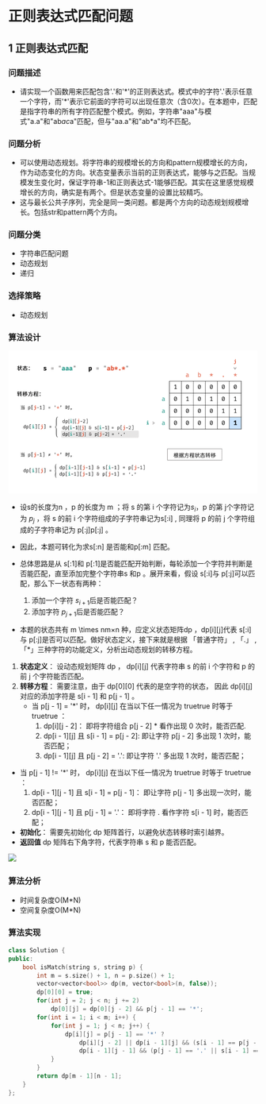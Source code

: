 # 正则表达式匹配问题

## 1 正则表达式匹配

### 问题描述

* 请实现一个函数用来匹配包含'\.'和'\*'的正则表达式。模式中的字符'\.'表示任意一个字符，而'\*'表示它前面的字符可以出现任意次（含0次）。在本题中，匹配是指字符串的所有字符匹配整个模式。例如，字符串"aaa"与模式"a.a"和"ab*ac*a"匹配，但与"aa.a"和"ab*a"均不匹配。

### 问题分析

* 可以使用动态规划。将字符串的规模增长的方向和pattern规模增长的方向，作为动态变化的方向。状态变量表示当前的正则表达式，能够与之匹配。当规模发生变化时，保证字符串-1和正则表达式-1能够匹配。其实在这里感觉规模增长的方向，确实是有两个。但是状态变量的设置比较精巧。
* 这与最长公共子序列，完全是同一类问题。都是两个方向的动态规划规模增长。包括str和pattern两个方向。

### 问题分类

* 字符串匹配问题
* 动态规划
* 递归

### 选择策略
* 动态规划

### 算法设计
![](image/2021-03-31-22-04-55.png)
* 设s的长度为n ，p 的长度为 m ；将 s 的第 i 个字符记为$s_i$，p 的第 j个字符记为 $p_j$ ，将 s 的前 i 个字符组成的子字符串记为s[:i] , 同理将 p 的前 j 个字符组成的子字符串记为 p[:j]p[:j] 。

* 因此，本题可转化为求s[:n] 是否能和p[:m] 匹配。

* 总体思路是从 s[:1]和 p[:1]是否能匹配开始判断，每轮添加一个字符并判断是否能匹配，直至添加完整个字符串s 和p 。展开来看，假设 s[:i]与 p[:j]可以匹配，那么下一状态有两种：
  1. 添加一个字符 $s_{i+1}$后是否能匹配？
  2. 添加字符 $p_{j+1}$后是否能匹配？

* 本题的状态共有 m \times nm×n 种，应定义状态矩阵dp ，dp[i][j]代表 s[:i]与 p[:j]是否可以匹配。做好状态定义，接下来就是根据 「普通字符」 , 「.」 , 「*」三种字符的功能定义，分析出动态规划的转移方程。

1. **状态定义**： 设动态规划矩阵 dp ， dp[i][j] 代表字符串 s 的前 i 个字符和 p 的前 j 个字符能否匹配。
2. **转移方程**： 需要注意，由于 dp[0][0] 代表的是空字符的状态， 因此 dp[i][j] 对应的添加字符是 s[i - 1] 和 p[j - 1] 。
   * 当 p[j - 1] = '*' 时， dp[i][j] 在当以下任一情况为 truetrue 时等于 truetrue ：
     1. dp[i][j - 2]： 即将字符组合 p[j - 2] * 看作出现 0 次时，能否匹配.
     2. dp[i - 1][j] 且 s[i - 1] = p[j - 2]: 即让字符 p[j - 2] 多出现 1 次时，能否匹配；
     3. dp[i - 1][j] 且 p[j - 2] = '.': 即让字符 '.' 多出现 1 次时，能否匹配；
  * 当 p[j - 1] != '*' 时， dp[i][j] 在当以下任一情况为 truetrue 时等于 truetrue ：
     1. dp[i - 1][j - 1] 且 s[i - 1] = p[j - 1]： 即让字符 p[j - 1] 多出现一次时，能否匹配；
     2. dp[i - 1][j - 1] 且 p[j - 1] = '.'： 即将字符 . 看作字符 s[i - 1] 时，能否匹配；
* **初始化**： 需要先初始化 dp 矩阵首行，以避免状态转移时索引越界。
* **返回值** dp 矩阵右下角字符，代表字符串 s 和 p 能否匹配。

![](image/2021-03-18-20-39-26.png)

### 算法分析

* 时间复杂度O(M*N)
* 空间复杂度O(M*N)

### 算法实现

```C++
class Solution {
public:
    bool isMatch(string s, string p) {
        int m = s.size() + 1, n = p.size() + 1;
        vector<vector<bool>> dp(m, vector<bool>(n, false));
        dp[0][0] = true;
        for(int j = 2; j < n; j += 2)
            dp[0][j] = dp[0][j - 2] && p[j - 1] == '*';
        for(int i = 1; i < m; i++) {
            for(int j = 1; j < n; j++) {
                dp[i][j] = p[j - 1] == '*' ?
                    dp[i][j - 2] || dp[i - 1][j] && (s[i - 1] == p[j - 2] || p[j - 2] == '.'):
                    dp[i - 1][j - 1] && (p[j - 1] == '.' || s[i - 1] == p[j - 1]);
            }
        }
        return dp[m - 1][n - 1];
    }
};
```